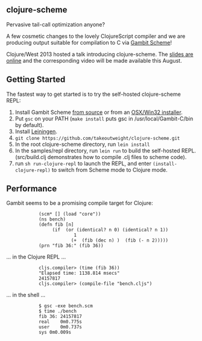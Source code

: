 ## clojure-scheme ##

Pervasive tail-call optimization anyone?

A few cosmetic changes to the lovely ClojureScript compiler and we are producing output suitable for compilation to C via [Gambit Scheme](http://dynamo.iro.umontreal.ca/~gambit/wiki/index.php/Main_Page)!

Clojure/West 2013 hosted a talk introducing clojure-scheme. The [slides are online](http://www.iro.umontreal.ca/~gambit/Sorenson-Clojure-to-Native-via-Scheme.pdf) and the corresponding video will be made available this August.

## Getting Started ##

The fastest way to get started is to try the self-hosted clojure-scheme REPL:

1. Install Gambit Scheme [from source](https://github.com/feeley/gambit/blob/master/INSTALL.txt) or from an [OSX/Win32 installer](http://dynamo.iro.umontreal.ca/wiki/index.php/Main_Page).
2. Put `gsc` on your PATH (`make install` puts gsc in /usr/local/Gambit-C/bin by default).
3. Install [Leiningen](https://github.com/technomancy/leiningen).
4. `git clone https://github.com/takeoutweight/clojure-scheme.git`
5. In the root clojure-scheme directory, run `lein install`
6. In the samples/repl directory, run `lein run` to build the self-hosted REPL. (src/build.clj demonstrates how to compile .clj files to scheme code).
7. run `sh run-clojure-repl` to launch the REPL, and enter `(install-clojure-repl)` to switch from Scheme mode to Clojure mode.

## Performance ##

Gambit seems to be a promising compile target for Clojure:

				(scm* [] (load "core"))
				(ns bench)
				(defn fib [n]
					 (if  (or (identical? n 0) (identical? n 1))
							 1
							(+  (fib (dec n) )  (fib (- n 2)))))
				(prn "fib 36:" (fib 36))

... in the Clojure REPL ...

				cljs.compiler> (time (fib 36))
				"Elapsed time: 1138.814 msecs"
				24157817
				cljs.compiler> (compile-file "bench.cljs")

... in the shell ...

				$ gsc -exe bench.scm
				$ time ./bench
				fib 36: 24157817
				real	0m0.775s
				user	0m0.737s
				sys	0m0.009s
